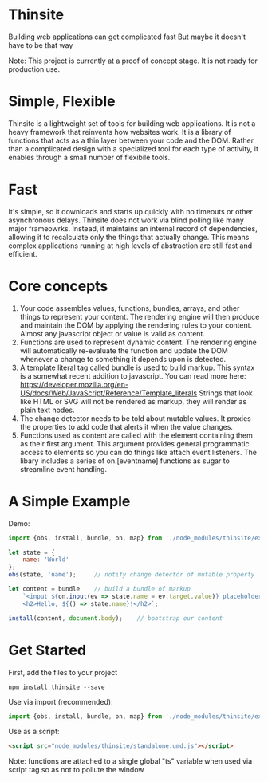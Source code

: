 
# Thinsite
Building web applications can get complicated fast
But maybe it doesn't have to be that way

Note: This project is currently at a proof of concept stage.  It is not ready for production use. 

# Simple, Flexible
Thinsite is a lightweight set of tools for building web applications.  It is not a heavy framework that reinvents how websites work.  It is a library of functions that acts as a thin layer between your code and the DOM.  Rather than a complicated design with a specialized tool for each type of activity, it enables through a small number of flexibile tools.  


# Fast
It's simple, so it downloads and starts up quickly with no timeouts or other asynchronous delays.  Thinsite does not work via blind polling like many major frameowrks.  Instead, it maintains an internal record of dependencies, allowing it to recalculate only the things that actually change.  This means complex applications running at high levels of abstraction are still fast and efficient.


# Core concepts
1. Your code assembles values, functions, bundles, arrays, and other things to represent your content.  The rendering engine will then produce and maintain the DOM by applying the rendering rules to your content.  Almost any javascript object or value is valid as content.
2. Functions are used to represent dynamic content.  The rendering engine will automatically re-evaluate the function and update the DOM whenever a change to something it depends upon is detected.
3. A template literal tag called bundle is used to build markup.  This syntax is a somewhat recent addition to javascript.  You can read more here: https://developer.mozilla.org/en-US/docs/Web/JavaScript/Reference/Template_literals Strings that look like HTML or SVG will not be rendered as markup, they will render as plain text nodes.
4. The change detector needs to be told about mutable values.  It proxies the properties to add code that alerts it when the value changes.
5. Functions used as content are called with the element containing them as their first argument.  This argument provides general programmatic access to elements so you can do things like attach event listeners.  The libary includes a series of on.[eventname] functions as sugar to streamline event handling.


# A Simple Example
Demo: 
```javascript
import {obs, install, bundle, on, map} from './node_modules/thinsite/exports.js';

let state = {
    name: 'World'
};
obs(state, 'name');     // notify change detector of mutable property

let content = bundle    // build a bundle of markup
    `<input ${on.input(ev => state.name = ev.target.value)} placeholder="name" />
    <h2>Hello, ${() => state.name}!</h2>`;

install(content, document.body);    // bootstrap our content
```


# Get Started
First, add the files to your project
```shell
npm install thinsite --save
```

Use via import (recommended):
```javascript
import {obs, install, bundle, on, map} from './node_modules/thinsite/exports.js';
```

Use as a script:
```html
<script src="node_modules/thinsite/standalone.umd.js"></script>
```
Note: functions are attached to a single global "ts" variable when used via script tag so as not to pollute the window

